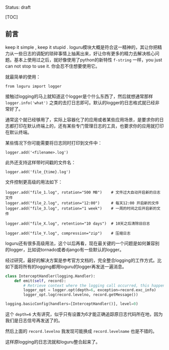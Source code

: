 Status: draft

[TOC]

## 前言

keep it simple , keep it stupid . loguru模块大概是符合这一精神的，其让你把精力从一些日志的调配的琐碎事情上抽离出来，好让你有更多的精力去解决核心问题。基本上使用过之后，就好像使用了python的新特性 `f-string` 一样，you just can not stop to use it. 你会忍不住想要使用它。

就最简单的使用：

```
from loguru import logger
```

接触过logging的马上就知道这个logger是个什么东西了，然后就想通常那样 `logger.info('what')` 之类的去打日志即可。默认的logger的日志格式就已经非常好了。

通常这个就已经够用了，实际上容器化了的应用或者某些应用场景，是要求你的日志都打印在默认终端上的，还有某些专门管理日志的工具，也要求你的应用就打印在默认终端。

某些情况下你可能需要将日志同时打印到文件中：

```
logger.add('<filename>.log')
```

此外还支持这样带时间戳的文件名：

```
logger.add('file_{time}.log')
```



文件控制更高级的用法如下：

```
logger.add("file_1.log", rotation="500 MB")    # 文件过大自动开启新的日志文件
logger.add("file_2.log", rotation="12:00")     # 每天12:00 开启新的文件
logger.add("file_3.log", rotation="1 week")    # 一周的时间之后开启新的文件

logger.add("file_X.log", retention="10 days")  # 10天之后清除旧日志

logger.add("file_Y.log", compression="zip")    # 压缩日志
```

loguru还有很多高级用法，这个以后再看，现在最关键的一个问题是如何兼容别的logger，比如说tornado或者django有一些默认的logger。

经过研究，最好的解决方案是参考官方文档的，完全整合logging的工作方式。比如下面将所有的logging都用loguru的logger再发送一遍消息。

```python
class InterceptHandler(logging.Handler):
    def emit(self, record):
        # Retrieve context where the logging call occurred, this happens to be in the 6th frame upward
        logger_opt = logger.opt(depth=6, exception=record.exc_info)
        logger_opt.log(record.levelno, record.getMessage())

logging.basicConfig(handlers=[InterceptHandler()], level=0)
```

这个 `depth=6` 大有讲究，似乎只有设置为6才能正确追踪原日志代码所在地，因为我们是日志信号再发送了的。

然后上面的 `record.levelno` 我发现可能换成 `record.levelname` 也是不错的。

这样原logging的日志流就和loguru整合起来了。



